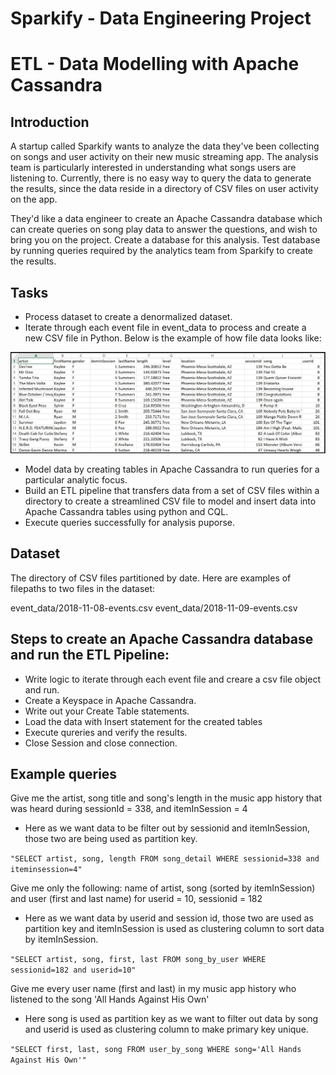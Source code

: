 # Sparkify - Data Engineering Project

#  ETL - Data Modelling with Apache Cassandra

## Introduction
A startup called Sparkify wants to analyze the data they've been collecting on songs and user activity on their new music streaming app. The analysis team is particularly interested in understanding what songs users are listening to. Currently, there is no easy way to query the data to generate the results, since the data reside in a directory of CSV files on user activity on the app.

They'd like a data engineer to create an Apache Cassandra database which can create queries on song play data to answer the questions, and wish to bring you on the project. Create a database for this analysis. Test database by running queries required by the analytics team from Sparkify to create the results.

## Tasks
- Process dataset to create a denormalized dataset. 
- Iterate through each event file in event_data to process and create a new CSV file in Python. Below is the example of how file data looks like:

![](image_event_datafile_new.jpg?raw=true)

- Model data by creating tables in Apache Cassandra to run queries for a particular analytic focus.
- Build an ETL pipeline that transfers data from a set of CSV files within a directory to create a streamlined CSV file to model and insert data into Apache Cassandra tables using python and CQL.
- Execute queries successfully for analysis puporse.

## Dataset
The directory of CSV files partitioned by date. Here are examples of filepaths to two files in the dataset:

event_data/2018-11-08-events.csv
event_data/2018-11-09-events.csv

## Steps to create an Apache Cassandra database and run the ETL Pipeline:

* Write logic to iterate through each event file and creare a csv file object and run.
* Create a Keyspace in Apache Cassandra.
* Write out your Create Table statements.
* Load the data with Insert statement for the created tables
* Execute qureries and verify the results.
* Close Session and close connection.

## Example queries

Give me the artist, song title and song's length in the music app history that was heard during sessionId = 338, and itemInSession = 4
* Here as we want data to be filter out by sessionid and itemInSession, those two are being used as partition key.

`"SELECT artist, song, length FROM song_detail WHERE sessionid=338 and iteminsession=4"`

Give me only the following: name of artist, song (sorted by itemInSession) and user (first and last name) for userid = 10, sessionid = 182
* Here as we want data by userid and session id, those two are used as partition key and itemInSession is used as clustering column to sort data by itemInSession.

`"SELECT artist, song, first, last FROM song_by_user WHERE sessionid=182 and userid=10"`

Give me every user name (first and last) in my music app history who listened to the song 'All Hands Against His Own'
* Here song is used as partition key as we want to filter out data by song and userid is used as clustering column to make primary key unique.

 `"SELECT first, last, song FROM user_by_song WHERE song='All Hands Against His Own'"`

<br>


